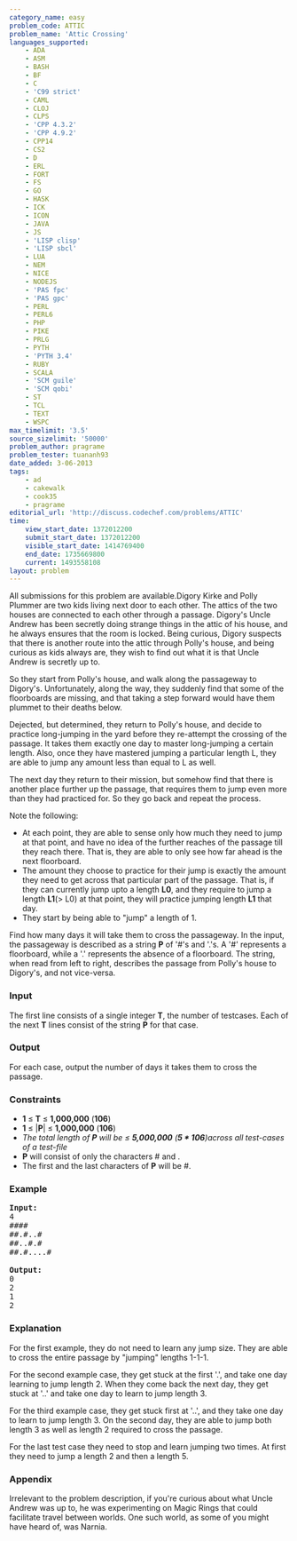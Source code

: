 ```yaml
---
category_name: easy
problem_code: ATTIC
problem_name: 'Attic Crossing'
languages_supported:
    - ADA
    - ASM
    - BASH
    - BF
    - C
    - 'C99 strict'
    - CAML
    - CLOJ
    - CLPS
    - 'CPP 4.3.2'
    - 'CPP 4.9.2'
    - CPP14
    - CS2
    - D
    - ERL
    - FORT
    - FS
    - GO
    - HASK
    - ICK
    - ICON
    - JAVA
    - JS
    - 'LISP clisp'
    - 'LISP sbcl'
    - LUA
    - NEM
    - NICE
    - NODEJS
    - 'PAS fpc'
    - 'PAS gpc'
    - PERL
    - PERL6
    - PHP
    - PIKE
    - PRLG
    - PYTH
    - 'PYTH 3.4'
    - RUBY
    - SCALA
    - 'SCM guile'
    - 'SCM qobi'
    - ST
    - TCL
    - TEXT
    - WSPC
max_timelimit: '3.5'
source_sizelimit: '50000'
problem_author: pragrame
problem_tester: tuananh93
date_added: 3-06-2013
tags:
    - ad
    - cakewalk
    - cook35
    - pragrame
editorial_url: 'http://discuss.codechef.com/problems/ATTIC'
time:
    view_start_date: 1372012200
    submit_start_date: 1372012200
    visible_start_date: 1414769400
    end_date: 1735669800
    current: 1493558108
layout: problem
---
```

All submissions for this problem are available.Digory Kirke and Polly Plummer are two kids living next door to each other. The attics of the two houses are connected to each other through a passage. Digory's Uncle Andrew has been secretly doing strange things in the attic of his house, and he always ensures that the room is locked. Being curious, Digory suspects that there is another route into the attic through Polly's house, and being curious as kids always are, they wish to find out what it is that Uncle Andrew is secretly up to.

So they start from Polly's house, and walk along the passageway to Digory's. Unfortunately, along the way, they suddenly find that some of the floorboards are missing, and that taking a step forward would have them plummet to their deaths below.

Dejected, but determined, they return to Polly's house, and decide to practice long-jumping in the yard before they re-attempt the crossing of the passage. It takes them exactly one day to master long-jumping a certain length. Also, once they have mastered jumping a particular length L, they are able to jump any amount less than equal to L as well.

The next day they return to their mission, but somehow find that there is another place further up the passage, that requires them to jump even more than they had practiced for. So they go back and repeat the process.

Note the following:

- At each point, they are able to sense only how much they need to jump at that point, and have no idea of the further reaches of the passage till they reach there. That is, they are able to only see how far ahead is the next floorboard.
- The amount they choose to practice for their jump is exactly the amount they need to get across that particular part of the passage. That is, if they can currently jump upto a length **L0**, and they require to jump a length **L1**(&gt; L0) at that point, they will practice jumping length **L1** that day.
- They start by being able to "jump" a length of 1.

Find how many days it will take them to cross the passageway. In the input, the passageway is described as a string **P** of '#'s and '.'s. A '#' represents a floorboard, while a '.' represents the absence of a floorboard. The string, when read from left to right, describes the passage from Polly's house to Digory's, and not vice-versa.

### Input

The first line consists of a single integer **T**, the number of testcases.
Each of the next **T** lines consist of the string **P** for that case.

### Output

For each case, output the number of days it takes them to cross the passage.

### Constraints

- **1** ≤ **T** ≤ **1,000,000** (**106**)
- **1** ≤ |**P**| ≤ **1,000,000** (**106**)
- *The total length of **P** will be ≤ **5,000,000** (**5 \* 106**)across all test-cases of a test-file*
- **P** will consist of only the characters # and .
- The first and the last characters of **P** will be #.

### Example

<pre>
<b>Input:</b>
4
####
##.#..#
##..#.#
##.#....#

<b>Output:</b>
0
2
1
2
</pre>
### Explanation

For the first example, they do not need to learn any jump size. They are able to cross the entire passage by "jumping" lengths 1-1-1.

For the second example case, they get stuck at the first '.', and take one day learning to jump length 2. When they come back the next day, they get stuck at '..' and take one day to learn to jump length 3.

For the third example case, they get stuck first at '..', and they take one day to learn to jump length 3. On the second day, they are able to jump both length 3 as well as length 2 required to cross the passage.

For the last test case they need to stop and learn jumping two times. At first they need to jump a length 2 and then a length 5.

### Appendix

Irrelevant to the problem description, if you're curious about what Uncle Andrew was up to, he was experimenting on Magic Rings that could facilitate travel between worlds. One such world, as some of you might have heard of, was Narnia.

